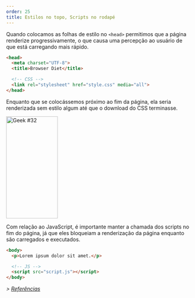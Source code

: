 ```yaml
---
order: 25
title: Estilos no topo, Scripts no rodapé
---
```


Quando colocamos as folhas de estilo no `<head>` permitimos que a página renderize progressivamente, o que causa uma percepção ao usuário de que está carregando mais rápido.

```html
<head>
  <meta charset="UTF-8">
  <title>Browser Diet</title>

  <!-- CSS -->
  <link rel="stylesheet" href="style.css" media="all">
</head>
```

Enquanto que se colocássemos próximo ao fim da página, ela seria renderizada sem estilo algum até que o download do CSS terminasse.

<div class="img-right">
  <img id="geek-32" class="icos-geek" src="http://browserdiet.com/en/assets/img/32.png" alt="Geek #32" width="139" height="275" />
</div>

Com relação ao JavaScript, é importante manter a chamada dos scripts no fim do página, já que eles bloqueiam a renderização da página enquanto são carregados e executados.

```html
<body>
  <p>Lorem ipsum dolor sit amet.</p>

  <!-- JS -->
  <script src="script.js"></script>
</body>
```

*> [Referências](https://github.com/zenorocha/browser-diet/wiki/References#styles-up-top-scripts-down-bottom)*
